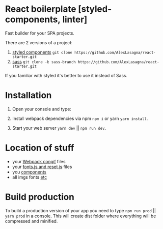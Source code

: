 # React boilerplate [styled-components, linter]

Fast builder for your SPA projects.

There are 2 versions of a project:

1) [styled components](https://www.styled-components.com/) `git clone https://github.com/AlexLasagna/react-starter.git`
2) [sass](https://sass-lang.com/) `git clone -b sass-branch https://github.com/AlexLasagna/react-starter.git`

If you familiar with styled it's better to use it instead of Sass.

# Installation

1) Open your console and type:

2) Install webpack dependencies via npm `npm i` or yarn `yarn install`.

3) Start your web server `yarn dev` || `npm run dev`.

# Location of stuff

- your [Webpack congif](https://github.com/AlexLasagna/react-starter/tree/sass-branch/webpack) files
- your [fonts.js and reset.js](https://github.com/AlexLasagna/react-starter/tree/master/src/styles/base) files
- you [components](https://github.com/AlexLasagna/react-starter/tree/master/src/pages)
- all imgs fonts [etc](https://github.com/AlexLasagna/react-starter/tree/master/src/files)

# Build production

To build a production version of your app you need to type `npm run prod` || `yarn prod` in a console. This will create dist folder where everything will be compressed and minified.